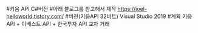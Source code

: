 #키움 API C#버전
#아래 블로그를 참고해서 제작
https://joel-helloworld.tistory.com/
#버전(키움API 32비트)
Visual Studio 2019
#계획
키움 API + 이베스트 API + 한국투자 API
교차 거래
